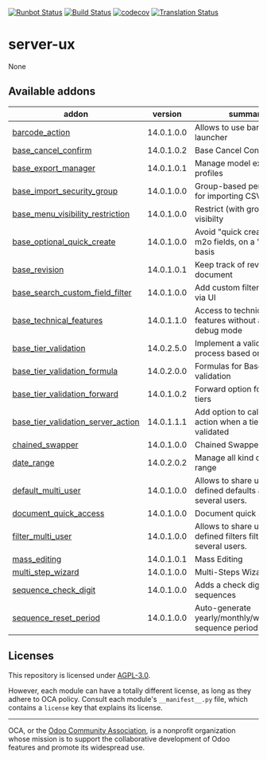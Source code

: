 [![Runbot Status](https://runbot.odoo-community.org/runbot/badge/flat/250/14.0.svg)](https://runbot.odoo-community.org/runbot/repo/github-com-oca-server-ux-250)
[![Build Status](https://travis-ci.com/OCA/server-ux.svg?branch=14.0)](https://travis-ci.com/OCA/server-ux)
[![codecov](https://codecov.io/gh/OCA/server-ux/branch/14.0/graph/badge.svg)](https://codecov.io/gh/OCA/server-ux)
[![Translation Status](https://translation.odoo-community.org/widgets/server-ux-14-0/-/svg-badge.svg)](https://translation.odoo-community.org/engage/server-ux-14-0/?utm_source=widget)

<!-- /!\ do not modify above this line -->

# server-ux

None

<!-- /!\ do not modify below this line -->

<!-- prettier-ignore-start -->

[//]: # (addons)

Available addons
----------------
addon | version | summary
--- | --- | ---
[barcode_action](barcode_action/) | 14.0.1.0.0 | Allows to use barcodes as a launcher
[base_cancel_confirm](base_cancel_confirm/) | 14.0.1.0.2 | Base Cancel Confirm
[base_export_manager](base_export_manager/) | 14.0.1.0.1 | Manage model export profiles
[base_import_security_group](base_import_security_group/) | 14.0.1.0.0 | Group-based permissions for importing CSV files
[base_menu_visibility_restriction](base_menu_visibility_restriction/) | 14.0.1.0.0 | Restrict (with groups) menu visibilty
[base_optional_quick_create](base_optional_quick_create/) | 14.0.1.0.0 | Avoid "quick create" on m2o fields, on a "by model" basis
[base_revision](base_revision/) | 14.0.1.0.1 | Keep track of revised document
[base_search_custom_field_filter](base_search_custom_field_filter/) | 14.0.1.0.0 | Add custom filters for fields via UI
[base_technical_features](base_technical_features/) | 14.0.1.1.0 | Access to technical features without activating debug mode
[base_tier_validation](base_tier_validation/) | 14.0.2.5.0 | Implement a validation process based on tiers.
[base_tier_validation_formula](base_tier_validation_formula/) | 14.0.2.0.0 | Formulas for Base tier validation
[base_tier_validation_forward](base_tier_validation_forward/) | 14.0.1.0.2 | Forward option for base tiers
[base_tier_validation_server_action](base_tier_validation_server_action/) | 14.0.1.1.1 | Add option to call server action when a tier is validated
[chained_swapper](chained_swapper/) | 14.0.1.0.0 | Chained Swapper
[date_range](date_range/) | 14.0.2.0.2 | Manage all kind of date range
[default_multi_user](default_multi_user/) | 14.0.1.0.0 | Allows to share user-defined defaults among several users.
[document_quick_access](document_quick_access/) | 14.0.1.0.0 | Document quick access
[filter_multi_user](filter_multi_user/) | 14.0.1.0.0 | Allows to share user-defined filters filters among several users.
[mass_editing](mass_editing/) | 14.0.1.0.1 | Mass Editing
[multi_step_wizard](multi_step_wizard/) | 14.0.1.0.0 | Multi-Steps Wizards
[sequence_check_digit](sequence_check_digit/) | 14.0.1.0.0 | Adds a check digit on sequences
[sequence_reset_period](sequence_reset_period/) | 14.0.1.0.0 | Auto-generate yearly/monthly/weekly/daily sequence period ranges

[//]: # (end addons)

<!-- prettier-ignore-end -->

## Licenses

This repository is licensed under [AGPL-3.0](LICENSE).

However, each module can have a totally different license, as long as they adhere to OCA
policy. Consult each module's `__manifest__.py` file, which contains a `license` key
that explains its license.

----

OCA, or the [Odoo Community Association](http://odoo-community.org/), is a nonprofit
organization whose mission is to support the collaborative development of Odoo features
and promote its widespread use.
